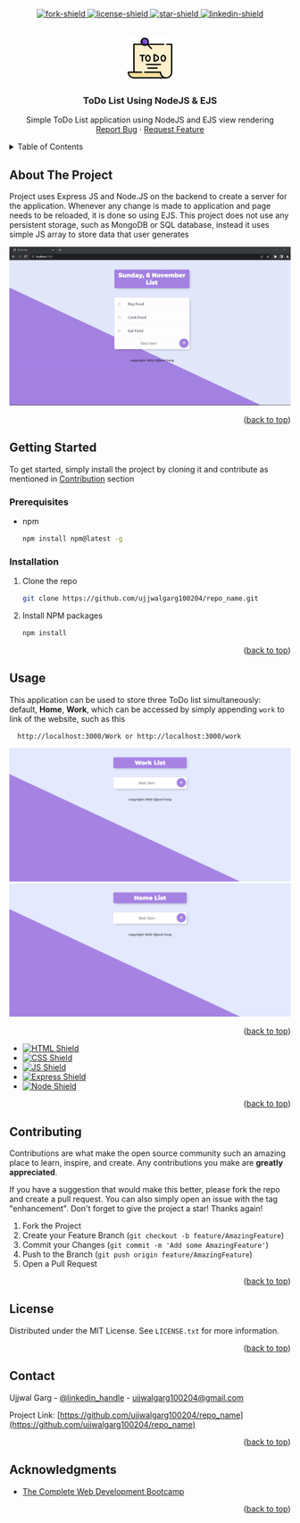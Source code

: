 <a name="readme-top" id="readme-top"></a>

<!-- Project Shields -->
<p align="center">
  <a href="https://github.com/ujjwalgarg100204/todo-list-using-ejs-nodejs/network/members"
  >
    <img
      src="https://img.shields.io/github/forks/ujjwalgarg100204/todo-list-using-ejs-nodejs.svg?style=for-the-badge"
      alt="fork-shield"
    />
  </a>
  <a
    href="https://github.com/ujjwalgarg100204/todo-list-using-ejs-nodejs/blob/master/LICENSE.txt"
  >
    <img
      src="https://img.shields.io/github/license/ujjwalgarg100204/todo-list-using-ejs-nodejs.svg?style=for-the-badge"
      alt="license-shield"
    />
  </a>
  <a href=" https://github.com/ujjwalgarg100204/todo-list-using-ejs-nodejs/stargazers">
    <img
      src="https://img.shields.io/github/stars/ujjwalgarg100204/todo-list-using-ejs-nodejs.svg?style=for-the-badge"
      alt="star-shield"
    />
  </a>
  <a href="https://linkedin.com/in/ujjwal-garg-3a5639243">
    <img
      src="https://img.shields.io/badge/-LinkedIn-black.svg?style=for-the-badge&logo=linkedin&colorB=555"
      alt="linkedin-shield"
    />
  </a>
</p>

<!-- Project Logo -->
<br />
<div align="center">
  <a href="#">
    <img
      src="public/images/logo.png"
      alt="Logo"
      width="80"
      height="80"
      aria-label="Logo pic for the project"
    />
  </a>

  <h3 align="center">ToDo List Using NodeJS & EJS</h3>

  <p align="center" aria-label="Short Description of the project">
    Simple ToDo List application using NodeJS and EJS view rendering
    <br />
    <a
      href="https://github.com/ujjwalgarg100204/repo_name/issues"
      aria-label="Link to issues of github repo"
      >Report Bug</a
    >
    ·
    <a
      href="https://github.com/ujjwalgarg100204/repo_name/issues"
      aria-label="Link to issues of github repo"
      >Request Feature</a
    >
  </p>
</div>

<!-- TABLE OF CONTENTS -->
<details>
  <summary>Table of Contents</summary>
  <ol>
    <li>
      <a href="#about-the-project">About The Project</a>
      <ul>
        <li><a href="#built-with">Built With</a></li>
      </ul>
    </li>
    <li>
      <a href="#getting-started">Getting Started</a>
      <ul>
        <li><a href="#prerequisites">Prerequisites</a></li>
        <li><a href="#installation">Installation</a></li>
      </ul>
    </li>
    <li><a href="#usage">Usage</a></li>
    <li><a href="#contributing">Contributing</a></li>
    <li><a href="#license">License</a></li>
    <li><a href="#contact">Contact</a></li>
    <li><a href="#acknowledgments">Acknowledgments</a></li>
  </ol>
</details>

<!-- ABOUT THE PROJECT -->
<h2>About The Project</h2>
Project uses Express JS and Node.JS on the backend to create a server for the application. Whenever any change is made to application and
page needs to be reloaded, it is done so using EJS.
This project does not use any persistent storage, such as MongoDB or SQL database, instead it uses simple JS array to store data that user
generates
<p align="center">
  <img src="readme_asset/demo.gif" alt="animated" />
</p>

<p align="right">(<a href="#readme-top">back to top</a>)</p>

<!-- GETTING STARTED -->

<h2>Getting Started</h2>

To get started, simply install the project by cloning it and contribute as mentioned in <a href="#contributing">Contribution</a> section

### Prerequisites

- npm
  ```sh
  npm install npm@latest -g
  ```

### Installation

1. Clone the repo
   ```sh
   git clone https://github.com/ujjwalgarg100204/repo_name.git
   ```
2. Install NPM packages
   ```sh
   npm install
   ```

<p align="right">(<a href="#readme-top">back to top</a>)</p>

<!-- USAGE EXAMPLES -->

## Usage

This application can be used to store three ToDo list simultaneously: default, **Home**, **Work**, which can be accessed by simply appending `work` to
link of the website, such as this

```url
  http://localhost:3000/Work or http://localhost:3000/work
```

<p align="center">
  <img src="readme_asset/screenshot-1.png" alt="Screenshot 1">
  <img src="readme_asset/screenshot-2.png" alt="Screenshot 2">
</p>

<p align="right">(<a href="#readme-top">back to top</a>)</p>

<!-- Built With -->
<ul>
  <li>
    <a href="https://www.w3schools.com/html/html_intro.asp">
      <img
        src="https://img.shields.io/badge/HTML5-E34F26?style=for-the-badge&logo=html5&logoColor=white"
        alt="HTML Shield"
      />
    </a>
  </li>
  <li>
    <a href="https://www.w3schools.com/css/css_intro.asp">
      <img
        src="https://img.shields.io/badge/CSS3-1572B6?style=for-the-badge&logo=css3&logoColor=white"
        alt="CSS Shield"
      />
    </a>
  </li>
  <li>
    <a href="https://www.w3schools.com/js/js_intro.asp">
      <img
        src="https://img.shields.io/badge/JavaScript-323330?style=for-the-badge&logo=javascript&logoColor=F7DF1E"
        alt="JS Shield"
      />
    </a>
  </li>
  <li>
    <a href="https://expressjs.com/en/starter/hello-world.html">
      <img
        src="https://img.shields.io/badge/Express.js-404D59?style=for-the-badge"
        alt="Express Shield"
      />
    </a>
  </li>
  <li>
    <a href="https://nodejs.org/en/">
      <img
        src="https://img.shields.io/badge/Node.js-43853D?style=for-the-badge&logo=node.js&logoColor=white"
        alt="Node Shield"
      />
    </a>
  </li>
</ul>
<p align="right">(<a href="#readme-top">back to top</a>)</p>

<!-- CONTRIBUTING -->

## Contributing

Contributions are what make the open source community such an amazing place to learn, inspire, and create. Any contributions you make are **greatly appreciated**.

If you have a suggestion that would make this better, please fork the repo and create a pull request. You can also simply open an issue with the tag "enhancement".
Don't forget to give the project a star! Thanks again!

1. Fork the Project
2. Create your Feature Branch (`git checkout -b feature/AmazingFeature`)
3. Commit your Changes (`git commit -m 'Add some AmazingFeature'`)
4. Push to the Branch (`git push origin feature/AmazingFeature`)
5. Open a Pull Request

<p align="right">(<a href="#readme-top">back to top</a>)</p>

<!-- LICENSE -->

## License

Distributed under the MIT License. See `LICENSE.txt` for more information.

<p align="right">(<a href="#readme-top">back to top</a>)</p>

<!-- CONTACT -->

## Contact

Ujjwal Garg - [@linkedin_handle](https://linkedin.com/in/ujjwal-garg-3a5639243) - ujjwalgarg100204@gmail.com

Project Link: [https://github.com/ujjwalgarg100204/repo_name](https://github.com/ujjwalgarg100204/repo_name)

<p align="right">(<a href="#readme-top">back to top</a>)</p>

<!-- ACKNOWLEDGMENTS -->

## Acknowledgments

- [The Complete Web Development Bootcamp](https://www.udemy.com/course/the-complete-web-development-bootcamp/)

<p align="right">(<a href="#readme-top">back to top</a>)</p>

